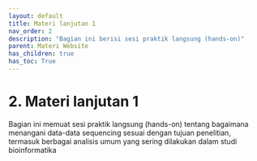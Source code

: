 ```yaml
---
layout: default
title: Materi lanjutan 1
nav_order: 2
description: "Bagian ini berisi sesi praktik langsung (hands-on)"
parent: Materi Website
has_children: true
has_toc: True
---
```


# 2. Materi lanjutan 1

Bagian ini memuat sesi praktik langsung (hands-on) tentang bagaimana menangani data-data sequencing sesuai dengan tujuan penelitian, termasuk berbagai analisis umum yang sering dilakukan dalam studi bioinformatika
